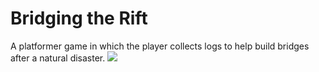 # Bridging the Rift

A platformer game in which the player collects logs to help build bridges after a natural disaster.
![](https://github.com/emilyrhee/bridging-the-rift/blob/main/assets/images/btr.gif)
